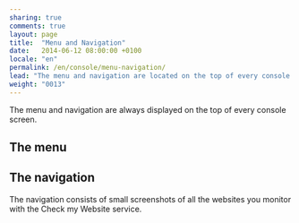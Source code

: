 ```yaml
---
sharing: true
comments: true
layout: page
title:  "Menu and Navigation"
date:   2014-06-12 08:00:00 +0100
locale: "en"
permalink: /en/console/menu-navigation/
lead: "The menu and navigation are located on the top of every console screen."
weight: "0013"
---
```


The menu and navigation are always displayed on the top of every console screen.


## The menu


## The navigation

The navigation consists of small screenshots of all the websites you monitor with the Check my Website service.

